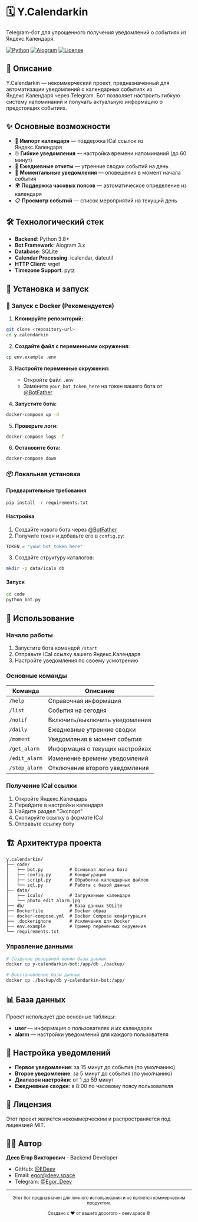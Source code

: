 # 🗓️ Y.Calendarkin

Telegram-бот для упрощенного получения уведомлений о событиях из Яндекс.Календаря.

[![Python](https://img.shields.io/badge/Python-3.8+-blue.svg)](https://python.org)
[![Aiogram](https://img.shields.io/badge/Aiogram-3.x-green.svg)](https://docs.aiogram.dev/)
[![License](https://img.shields.io/badge/License-MIT-yellow.svg)](LICENSE)

## 📖 Описание

Y.Calendarkin — некоммерческий проект, предназначенный для автоматизации уведомлений о календарных событиях из Яндекс.Календаря через Telegram. Бот позволяет настроить гибкую систему напоминаний и получать актуальную информацию о предстоящих событиях.

## ✨ Основные возможности

- 📅 **Импорт календаря** — поддержка ICal ссылок из Яндекс.Календаря
- ⏰ **Гибкие уведомления** — настройка времени напоминаний (до 60 минут)
- 🌅 **Ежедневные отчеты** — утренние сводки событий на день
- 🎯 **Моментальные уведомления** — оповещения в момент начала события
- 🌍 **Поддержка часовых поясов** — автоматическое определение из календаря
- 📋 **Просмотр событий** — список мероприятий на текущий день

## 🛠️ Технологический стек

- **Backend**: Python 3.8+
- **Bot Framework**: Aiogram 3.x
- **Database**: SQLite
- **Calendar Processing**: icalendar, dateutil
- **HTTP Client**: wget
- **Timezone Support**: pytz

## 🚀 Установка и запуск

### 🐳 Запуск с Docker (Рекомендуется)

1. **Клонируйте репозиторий:**
```bash
git clone <repository-url>
cd y.calendarkin
```

2. **Создайте файл с переменными окружения:**
```bash
cp env.example .env
```

3. **Настройте переменные окружения:**
   - Откройте файл `.env`
   - Замените `your_bot_token_here` на токен вашего бота от [@BotFather](https://t.me/BotFather)

4. **Запустите бота:**
```bash
docker-compose up -d
```

5. **Проверьте логи:**
```bash
docker-compose logs -f
```

6. **Остановите бота:**
```bash
docker-compose down
```

### 📦 Локальная установка

#### Предварительные требования

```bash
pip install -r requirements.txt
```

#### Настройка

1. Создайте нового бота через [@BotFather](https://t.me/BotFather)
2. Получите токен и добавьте его в `config.py`:

```python
TOKEN = "your_bot_token_here"
```

3. Создайте структуру каталогов:

```bash
mkdir -p data/icals db
```

#### Запуск

```bash
cd code
python bot.py
```

## 📝 Использование

### Начало работы

1. Запустите бота командой `/start`
2. Отправьте ICal ссылку вашего Яндекс.Календаря
3. Настройте уведомления по своему усмотрению

### Основные команды

| Команда | Описание |
|---------|----------|
| `/help` | Справочная информация |
| `/list` | События на сегодня |
| `/notif` | Включить/выключить уведомления |
| `/daily` | Ежедневные утренние сводки |
| `/moment` | Уведомления в момент события |
| `/get_alarm` | Информация о текущих настройках |
| `/edit_alarm` | Изменение времени уведомлений |
| `/stop_alarm` | Отключение второго уведомления |

### Получение ICal ссылки

1. Откройте Яндекс.Календарь
2. Перейдите в настройки календаря
3. Найдите раздел "Экспорт"
4. Скопируйте ссылку в формате ICal
5. Отправьте ссылку боту

## 🏗️ Архитектура проекта

```
y.calendarkin/
├── code/
│   ├── bot.py          # Основная логика бота
│   ├── config.py       # Конфигурация
│   ├── script.py       # Обработка календарных файлов
│   └── sql.py          # Работа с базой данных
├── data/
│   ├── icals/          # Загруженные календари
│   └── photo_edit_alarm.jpg
├── db/                 # База данных SQLite
├── Dockerfile          # Docker образ
├── docker-compose.yml  # Docker Compose конфигурация
├── .dockerignore       # Исключения для Docker
├── env.example         # Пример переменных окружения
└── requirements.txt
```

### Управление данными

```bash
# Создание резервной копии базы данных
docker cp y-calendarkin-bot:/app/db ./backup/

# Восстановление базы данных
docker cp ./backup/db y-calendarkin-bot:/app/
```

## 📊 База данных

Проект использует две основные таблицы:

- **user** — информация о пользователях и их календарях
- **alarm** — настройки уведомлений для каждого пользователя

## 🔧 Настройка уведомлений

- **Первое уведомление**: за 15 минут до события (по умолчанию)
- **Второе уведомление**: за 5 минут до события (по умолчанию)
- **Диапазон настройки**: от 1 до 59 минут
- **Ежедневные сводки**: в 8:00 по часовому поясу пользователя

## 📄 Лицензия

Этот проект является некоммерческим и распространяется под лицензией MIT.

## 👨‍💻 Автор

**Деев Егор Викторович** - Backend Developer  
- GitHub: [@EDeev](https://github.com/EDeev)
- Email: egor@deev.space
- Telegram: [@Egor_Deev](https://t.me/Egor_Deev)

---

<div align="center">
  <sub>Этот бот предназначен для личного использования и не является коммерческим продуктом.</sub>
  <p><sub>Создано с ❤️ от вашего дорогого - deev.space ©</sub></p>
</div>
